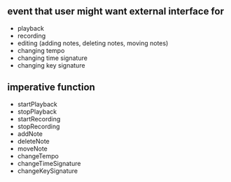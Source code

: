 ## event that user might want external interface for
- playback
- recording
- editing (adding notes, deleting notes, moving notes)
- changing tempo
- changing time signature
- changing key signature


## imperative function
- startPlayback
- stopPlayback
- startRecording
- stopRecording
- addNote
- deleteNote
- moveNote
- changeTempo
- changeTimeSignature
- changeKeySignature
